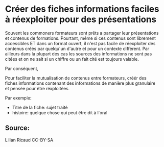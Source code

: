# Créer des fiches informations faciles à réexploiter pour des présentations

Souvent les commoners formateurs sont prêts a partager leur présentations et contenus de formations. Pourtant, même si ces contenus sont librement accessibles ET dans un format ouvert, il n'est pas facile de réexploiter des contenus créés par quelqu'un d'autre et pour un contexte différent. Par ailleurs dans la plupart des cas les sources des informations ne sont pas citées et on ne sait si un chiffre ou un fait cité est toujours valable.

Par conséquent, 

Pour faciliter la mutualisation de contenus entre formateurs, créér des fiches informations contenant des informations de manière plus granulaire et pensée pour être réxploitées.

Par exemple:

- Titre de la fiche: sujet traité
- histoire: quelque chose qui peut être dit à l'oral 




## Source:

Lilian Ricaud 
CC-BY-SA
